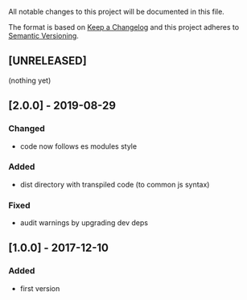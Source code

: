 All notable changes to this project will be documented in this file.

The format is based on [Keep a Changelog](http://keepachangelog.com/en/1.0.0/)
and this project adheres to [Semantic Versioning](http://semver.org/spec/v2.0.0.html).

## [UNRELEASED]
(nothing yet)

## [2.0.0] - 2019-08-29
### Changed
- code now follows es modules style
### Added
- dist directory with transpiled code (to common js syntax)
### Fixed
- audit warnings by upgrading dev deps

## [1.0.0] - 2017-12-10
### Added
- first version
